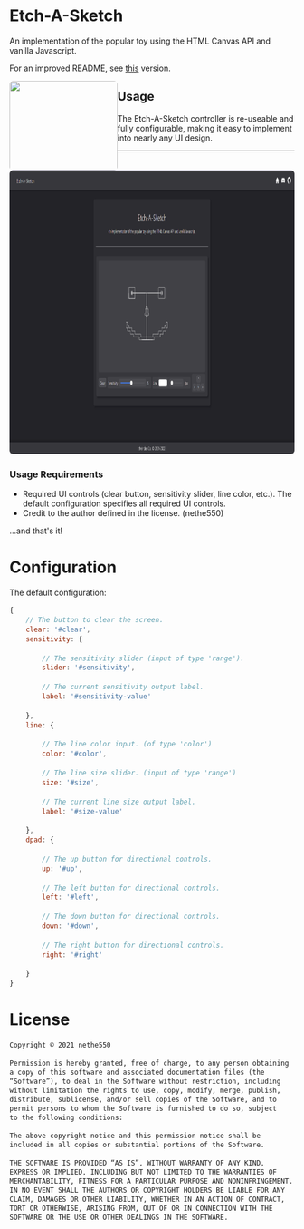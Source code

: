 # Etch-A-Sketch
An implementation of the popular toy using the HTML Canvas API and vanilla Javascript.

For an improved README, see [this](https://github.com/nethe550/etch-a-sketch/blob/main/README.html) version.

<img align="left" width="191" height="158" style="border-radius:6px;" src="https://i.pinimg.com/originals/44/d7/ac/44d7ac222f3033492705a09e0bac7193.png" />

## Usage
The Etch-A-Sketch controller is re-useable and fully configurable, making it easy to implement into nearly any UI design.

<hr />

<img width="1280" height="500" style="border-radius:6px" src="https://github.com/nethe550/etch-a-sketch/blob/main/screenshot.png" />

### Usage Requirements
- Required UI controls (clear button, sensitivity slider, line color, etc.). The default configuration specifies all required UI controls. 
- Credit to the author defined in the license. (nethe550)

...and that's it!

# Configuration
The default configuration:
```js
{
    // The button to clear the screen.
    clear: '#clear',
    sensitivity: {

        // The sensitivity slider (input of type 'range').
        slider: '#sensitivity',

        // The current sensitivity output label.
        label: '#sensitivity-value'

    },
    line: {

        // The line color input. (of type 'color')
        color: '#color',

        // The line size slider. (input of type 'range')
        size: '#size',

        // The current line size output label.
        label: '#size-value'

    },
    dpad: {

        // The up button for directional controls.
        up: '#up',

        // The left button for directional controls.
        left: '#left',

        // The down button for directional controls.
        down: '#down',

        // The right button for directional controls.
        right: '#right'

    }
}
```

# License
```
Copyright © 2021 nethe550

Permission is hereby granted, free of charge, to any person obtaining a copy of this software and associated documentation files (the “Software”), to deal in the Software without restriction, including
without limitation the rights to use, copy, modify, merge, publish, distribute, sublicense, and/or sell copies of the Software, and to permit persons to whom the Software is furnished to do so, subject
to the following conditions:

The above copyright notice and this permission notice shall be included in all copies or substantial portions of the Software.

THE SOFTWARE IS PROVIDED “AS IS”, WITHOUT WARRANTY OF ANY KIND, EXPRESS OR IMPLIED, INCLUDING BUT NOT LIMITED TO THE WARRANTIES OF MERCHANTABILITY, FITNESS FOR A PARTICULAR PURPOSE AND NONINFRINGEMENT. 
IN NO EVENT SHALL THE AUTHORS OR COPYRIGHT HOLDERS BE LIABLE FOR ANY CLAIM, DAMAGES OR OTHER LIABILITY, WHETHER IN AN ACTION OF CONTRACT, TORT OR OTHERWISE, ARISING FROM, OUT OF OR IN CONNECTION WITH THE 
SOFTWARE OR THE USE OR OTHER DEALINGS IN THE SOFTWARE.
```
